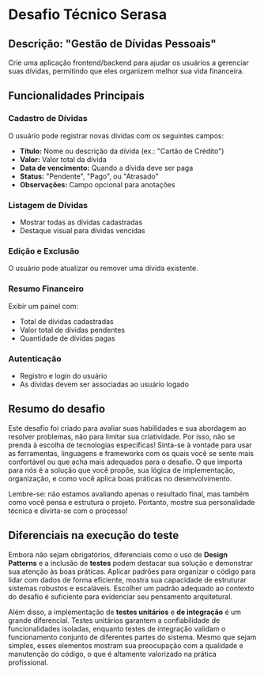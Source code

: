 # Desafio Técnico Serasa

## Descrição: "Gestão de Dívidas Pessoais"
Crie uma aplicação frontend/backend para ajudar os usuários a gerenciar suas dívidas, permitindo que eles organizem melhor sua vida financeira.

## Funcionalidades Principais

### Cadastro de Dívidas
O usuário pode registrar novas dívidas com os seguintes campos:
- **Título:** Nome ou descrição da dívida (ex.: "Cartão de Crédito")
- **Valor:** Valor total da dívida
- **Data de vencimento:** Quando a dívida deve ser paga
- **Status:** "Pendente", "Pago", ou "Atrasado"
- **Observações:** Campo opcional para anotações

### Listagem de Dívidas
- Mostrar todas as dívidas cadastradas
- Destaque visual para dívidas vencidas

### Edição e Exclusão
O usuário pode atualizar ou remover uma dívida existente.

### Resumo Financeiro
Exibir um painel com:
- Total de dívidas cadastradas
- Valor total de dívidas pendentes
- Quantidade de dívidas pagas

### Autenticação
- Registro e login do usuário
- As dívidas devem ser associadas ao usuário logado

## Resumo do desafio
Este desafio foi criado para avaliar suas habilidades e sua abordagem ao resolver problemas, não para limitar sua criatividade. Por isso, não se prenda à escolha de tecnologias específicas! Sinta-se à vontade para usar as ferramentas, linguagens e frameworks com os quais você se sente mais confortável ou que acha mais adequados para o desafio. O que importa para nós é a solução que você propõe, sua lógica de implementação, organização, e como você aplica boas práticas no desenvolvimento.

Lembre-se: não estamos avaliando apenas o resultado final, mas também como você pensa e estrutura o projeto. Portanto, mostre sua personalidade técnica e divirta-se com o processo!

## Diferenciais na execução do teste
Embora não sejam obrigatórios, diferenciais como o uso de **Design Patterns** e a inclusão de **testes** podem destacar sua solução e demonstrar sua atenção às boas práticas. Aplicar padrões para organizar o código para lidar com dados de forma eficiente, mostra sua capacidade de estruturar sistemas robustos e escaláveis. Escolher um padrão adequado ao contexto do desafio é suficiente para evidenciar seu pensamento arquitetural.

Além disso, a implementação de **testes unitários** e **de integração** é um grande diferencial. Testes unitários garantem a confiabilidade de funcionalidades isoladas, enquanto testes de integração validam o funcionamento conjunto de diferentes partes do sistema. Mesmo que sejam simples, esses elementos mostram sua preocupação com a qualidade e manutenção do código, o que é altamente valorizado na prática profissional.
